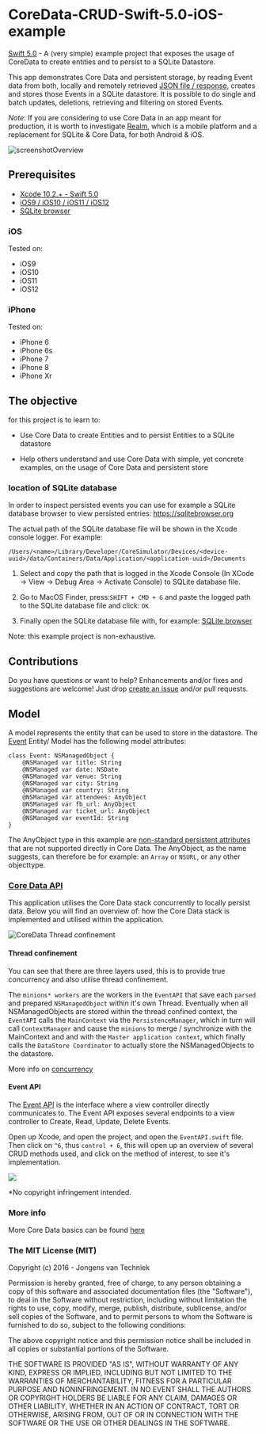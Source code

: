# CoreData-CRUD-Swift-5.0-iOS-example

[Swift 5.0](https://swift.org) - A (very simple) example project that exposes the usage of CoreData to create entities and to persist to a SQLite Datastore.

This app demonstrates Core Data and persistent storage, by reading Event data from both, locally and remotely retrieved [JSON file /  response](https://github.com/jongensvantechniek/CoreData-CRUD-Swift-5.0-example/blob/master/CoreDataCRUD/events.json), creates and stores those Events in a SQLite datastore. It is possible to do single and batch updates, deletions, retrieving and filtering on stored Events.

*Note*: If you are considering to use Core Data in an app meant for production, it is worth to investigate [Realm](https://realm.io), which is a mobile platform and a replacement for SQLite & Core Data, for both Android & iOS.

![screenshotOverview](http://i.imgur.com/YZxz2Km.jpg)

## Prerequisites

* [Xcode 10.2.+ - Swift 5.0](https://developer.apple.com/xcode/downloads/)
* [iOS9 / iOS10 / iOS11 / iOS12](https://developer.apple.com/xcode/downloads/)
* [SQLite browser](https://sqlitebrowser.org)

### iOS

Tested on:

- iOS9
- iOS10
- iOS11
- iOS12

### iPhone

Tested on:

- iPhone 6
- iPhone 6s
- iPhone 7
- iPhone 8
- iPhone Xr

## The objective

for this project is to learn to:

- Use Core Data to create Entities and to persist Entities to a SQLite datastore

- Help others understand and use Core Data with simple, yet concrete examples,
  on the usage of Core Data and persistent store

### location of SQLite database

In order to inspect persisted events you can use for example a SQLite database browser to view persisted entries: https://sqlitebrowser.org

The actual path of the SQLite database file will be shown in the Xcode console logger. For example:

`/Users/<name>/Library/Developer/CoreSimulator/Devices/<device-uuid>/data/Containers/Data/Application/<application-uuid>/Documents`

1. Select and copy the path that is logged in the Xcode Console (In XCode -> View -> Debug Area -> Activate Console) to SQLite database file.

2. Go to MacOS Finder, press:`SHIFT + CMD + G` and paste the logged path to the SQLite database file and click: `OK`

3. Finally open the SQLite database file with, for example: [SQLite browser](https://sqlitebrowser.org)

Note: this example project is non-exhaustive.

## Contributions

Do you have questions or want to help? Enhancements and/or fixes and suggestions are welcome! Just drop [create an issue](https://github.com/jongensvantechniek/CoreData-CRUD-Swift-5.0-example/issues) and/or pull requests.

## Model

A model represents the entity that can be used to store in the datastore.
The [Event](https://github.com/jongensvantechniek/CoreData-CRUD-Swift-5.0-example/blob/master/CoreDataCRUD/Event.swift) Entity/ Model has the following model attributes:

	class Event: NSManagedObject {
	    @NSManaged var title: String
	    @NSManaged var date: NSDate
	    @NSManaged var venue: String
	    @NSManaged var city: String
	    @NSManaged var country: String
	    @NSManaged var attendees: AnyObject
	    @NSManaged var fb_url: AnyObject
	    @NSManaged var ticket_url: AnyObject
	    @NSManaged var eventId: String
	}

The AnyObject type in this example are [non-standard persistent attributes](https://developer.apple.com/library/ios/documentation/Cocoa/Conceptual/CoreData/LifeofaManagedObject.html) that are not supported directly in Core Data. The AnyObject, as the name suggests, can therefore be for example: an `Array` or `NSURL`, or any other objecttype.

### [Core Data API](https://developer.apple.com/library/prerelease/ios/documentation/Cocoa/Conceptual/CoreData/index.html#//apple_ref/doc/uid/TP40001075-CH2-SW1)

This application utilises the Core Data stack concurrently
to locally persist data. Below you will find an overview of: how the Core Data stack is implemented and utilised within the application.

![CoreData Thread confinement](http://i.imgur.com/vm74cWf.jpg)

#### Thread confinement

You can see that there are three layers used, this is to provide true concurrency and also utilise thread confinement.

The `minions* workers` are the workers in the `EventAPI` that save each `parsed` and prepared `NSManagedObject` within it's own Thread. Eventually when all NSManagedObjects are stored within the thread confined context, the `EventAPI` calls the `MainContext` via the `PersistenceManager`, which in turn will call `ContextManager` and cause the `minions` to merge / synchronize with the MainContext and and with the `Master application context`, which finally calls the `DataStore Coordinator` to actually store the NSManagedObjects to the datastore.

More info on [concurrency](https://developer.apple.com/library/prerelease/ios/documentation/Cocoa/Conceptual/CoreData/Concurrency.html#//apple_ref/doc/uid/TP40001075-CH24-SW1)

#### Event API

The [Event API](https://github.com/jongensvantechniek/CoreData-CRUD-Swift-3.1-example/blob/master/CoreDataCRUD/EventAPI.swift)
is the interface where a view controller directly communicates to. The Event API exposes several endpoints to a view controller to Create, Read, Update, Delete Events.

Open up Xcode, and open the project, and open the `EventAPI.swift` file.
Then click on `^6`, thus `control + 6`, this will open up an overview of several CRUD methods used, and click on the method of interest, to see it's implementation.

![](http://i.imgur.com/IItWYVW.png)

*No copyright infringement intended.

### More info
More Core Data basics can be found [here](https://developer.apple.com/library/prerelease/ios/documentation/Cocoa/Conceptual/CoreData/Concurrency.html#//apple_ref/doc/uid/TP40001075-CH24-SW1)

### The MIT License (MIT)

Copyright (c) 2016 - Jongens van Techniek

Permission is hereby granted, free of charge, to any person obtaining a copy of this software and associated documentation files (the "Software"), to deal in the Software without restriction, including without limitation the rights to use, copy, modify, merge, publish, distribute, sublicense, and/or sell copies of the Software, and to permit persons to whom the Software is furnished to do so, subject to the following conditions:

The above copyright notice and this permission notice shall be included in all copies or substantial portions of the Software.

THE SOFTWARE IS PROVIDED "AS IS", WITHOUT WARRANTY OF ANY KIND, EXPRESS OR IMPLIED, INCLUDING BUT NOT LIMITED TO THE WARRANTIES OF MERCHANTABILITY, FITNESS FOR A PARTICULAR PURPOSE AND NONINFRINGEMENT. IN NO EVENT SHALL THE AUTHORS OR COPYRIGHT HOLDERS BE LIABLE FOR ANY CLAIM, DAMAGES OR OTHER LIABILITY, WHETHER IN AN ACTION OF CONTRACT, TORT OR OTHERWISE, ARISING FROM, OUT OF OR IN CONNECTION WITH THE SOFTWARE OR THE USE OR OTHER DEALINGS IN THE SOFTWARE.
